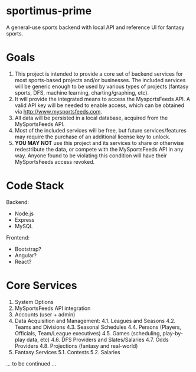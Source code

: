 # sportimus-prime
A general-use sports backend with local API and reference UI for fantasy sports.

# Goals
1. This project is intended to provide a core set of backend services for most sports-based projects and/or businesses.  The included services will be generic enough to be used by various types of projects (fantasy sports, DFS, machine learning, charting/graphing, etc).
2. It will provide the integrated means to access the MysportsFeeds API.  A valid API key will be needed to enable access, which can be obtained via http://www.mysportsfeeds.com.
3. All data will be persisted in a local database, acquired from the MySportsFeeds API.
4. Most of the included services will be free, but future services/features may require the purchase of an additional license key to unlock.
5. **YOU MAY NOT** use this project and its services to share or otherwise redestribute the data, or compete with the MySportsFeeds API in any way.  Anyone found to be violating this condition will have their MySportsFeeds access revoked.

# Code Stack
Backend:
* Node.js
* Express
* MySQL

Frontend:
* Bootstrap?
* Angular?
* React?

# Core Services
1. System Options
2. MySportsFeeds API integration
3. Accounts (user + admin)
4. Data Acquisition and Management:
  4.1. Leagues and Seasons
  4.2. Teams and Divisions
  4.3. Seasonal Schedules
  4.4. Persons (Players, Officials, Team/League executives)
  4.5. Games (scheduling, play-by-play data, etc)
  4.6. DFS Providers and Slates/Salaries
  4.7. Odds Providers
  4.8. Projections (fantasy and real-world)
5. Fantasy Services
  5.1. Contests
  5.2. Salaries

... to be continued ...
